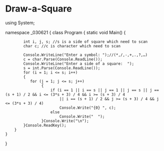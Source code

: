 # Draw-a-Square
using System;

namespace _030621
{
    class Program
    {
        static void Main()
        {

            int i, j, s; //s is a side of square which need to scan
            char c; //c is character which need to scan

            Console.WriteLine("Enter a symbol: ");//(*,/,-,+,.,?,…)
            c = char.Parse(Console.ReadLine());
            Console.WriteLine("Enter a side of a square:  ");
            s = int.Parse(Console.ReadLine());
            for (i = 1; i <= s; i++)
            {
               for (j = 1; j <= s; j++)
                    {
                        if (i == 1 || i == s || j == 1 || j == s || j == (s + 1) / 2 && i <= (3*s + 3) / 4 && i >= (s + 3) / 4
                            || i == (s + 1) / 2 && j >= (s + 3) / 4 && j <= (3*s + 3) / 4)
                            Console.Write("{0} ", c);
                        else
                            Console.Write("  ");
                    }Console.Write("\n");
            }Console.ReadKey();
        }
    }
}

